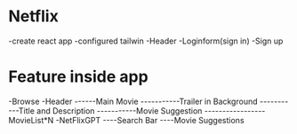 # Netflix

-create react app
-configured tailwin
-Header
-Loginform(sign in)
-Sign up

# Feature inside app

-Browse
-Header
------Main Movie
-----------Trailer in Background
-----------Title and Description
-----------Movie Suggestion
-----------------MovieList\*N
-NetFlixGPT
----Search Bar
----Movie Suggestions
